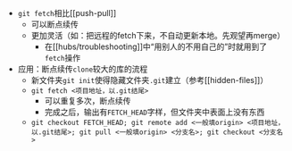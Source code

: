 - `git fetch`相比[[push-pull]]
  - 可以断点续传
  - 更加灵活（如：把远程的fetch下来，不自动更新本地。先观望再merge）
    - 在[[hubs/troubleshooting]]中“用别人的不用自己的”时就用到了`fetch`操作
- 应用：断点续传`clone`较大的库的流程
  - 新文件夹`git init`使得隐藏文件夹`.git`建立（参考[[hidden-files]]）
  - `git fetch <项目地址，以.git结尾>`
    - 可以重复多次，断点续传
    - 完成之后，输出有`FETCH_HEAD`字样，但文件夹中表面上没有东西
  - `git checkout FETCH_HEAD; git remote add <一般填origin> <项目地址，以.git结尾>; git pull <一般填origin> <分支名>; git checkout <分支名>`